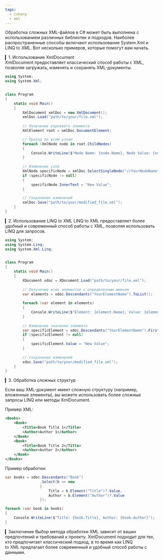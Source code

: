 ```yaml
---
tags:
  - csharp
  - xml
---
```


Обработка сложных XML-файлов в C# может быть выполнена с использованием различных библиотек и подходов. Наиболее распространенные способы включают использование System.Xml и LINQ to XML. Вот несколько примеров, которые помогут вам начать.
 
▎1. Использование XmlDocument  
XmlDocument предоставляет классический способ работы с XML, позволяя загружать, изменять и сохранять XML-документы.
```cs
using System;
using System.Xml;
  

class Program
{
    static void Main()
    {
        XmlDocument xmlDoc = new XmlDocument();
        xmlDoc.Load("path/to/your/file.xml");
  
        // Получение корневого элемента
        XmlElement root = xmlDoc.DocumentElement;

        // Проход по всем узлам
        foreach (XmlNode node in root.ChildNodes)
        {
            Console.WriteLine($"Node Name: {node.Name}, Node Value: {node.InnerText}");
        }
 
        // Изменение узла
        XmlNode specificNode = xmlDoc.SelectSingleNode("//YourNodeName");
        if (specificNode != null)
        {
            specificNode.InnerText = "New Value";
        }

        // Сохранение изменений
        xmlDoc.Save("path/to/your/modified_file.xml");
    }
}  
```

▎2. Использование LINQ to XML
LINQ to XML предоставляет более удобный и современный способ работы с XML, позволяя использовать LINQ для запросов.
  

```cs
using System;
using System.Linq;
using System.Xml.Linq;
  

class Program
{
    static void Main()
    {
        XDocument xdoc = XDocument.Load("path/to/your/file.xml");
  
        // Получение всех элементов с определенным именем
        var elements = xdoc.Descendants("YourElementName").ToList();
  
        foreach (var element in elements)
        {
            Console.WriteLine($"Element: {element.Name}, Value: {element.Value}");
        }
  
        // Изменение значения элемента
        var specificElement = xdoc.Descendants("YourElementName").FirstOrDefault();
        if (specificElement != null)
        {
            specificElement.Value = "New Value";
        }
  
        // Сохранение изменений
        xdoc.Save("path/to/your/modified_file.xml");
    }
}
```

   

▎3. Обработка сложных структур
 

Если ваш XML-документ имеет сложную структуру (например, вложенные элементы), вы можете использовать более сложные запросы LINQ или методы XmlDocument.
  

Пример XML:

```xml
<Books>
    <Book>
        <Title>Book Title 1</Title>
        <Author>Author 1</Author>
    </Book>
    <Book>
        <Title>Book Title 2</Title>
        <Author>Author 2</Author>
    </Book>
</Books>
```

Пример обработки:
```cs
var books = xdoc.Descendants("Book")
                .Select(b => new
                {
                    Title = b.Element("Title")?.Value,
                    Author = b.Element("Author")?.Value
                });

foreach (var book in books)
{
    Console.WriteLine($"Title: {book.Title}, Author: {book.Author}");
}
```
  
  

▎Заключение
Выбор метода обработки XML зависит от ваших предпочтений и требований к проекту. XmlDocument подходит для тех, кто предпочитает классический подход, в то время как LINQ to XML предлагает более современный и удобный способ работы с данными.